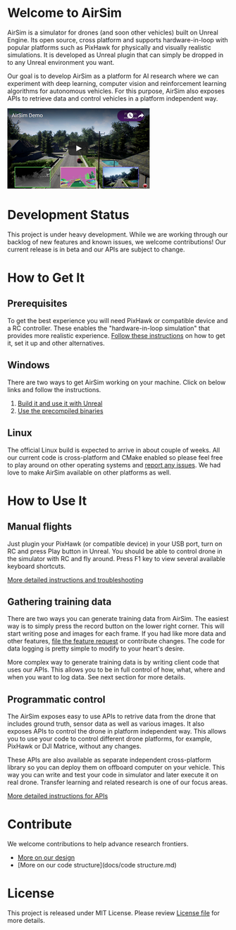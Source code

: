 # Welcome to AirSim

AirSim is a simulator for drones (and soon other vehicles) built on Unreal Engine. Its open source, cross platform and supports hardware-in-loop with popular platforms such as PixHawk for physically and visually realistic simulations. It is developed as Unreal plugin that can simply be dropped in to any Unreal environment you want. 

Our goal is to develop AirSim as a platform for AI research where we can experiment with deep learning, computer vision and reinforcement learning algorithms for autonomous vehicles. For this purpose, AirSim also exposes APIs to retrieve data and control vehicles in a platform independent way.

[![AirSim Demo Video](docs/images/demo_video.png)](https://youtu.be/GB-sBpXvM3s)

# Development Status

This project is under heavy development. While we are working through our backlog of new features and known issues, we welcome contributions! Our current release is in beta and our APIs are subject to change.

# How to Get It
## Prerequisites
To get the best experience you will need PixHawk or compatible device and a RC controller. These enables the "hardware-in-loop simulation" that provides more realistic experience. [Follow these instructions](docs/prereq.md) on how to get it, set it up and other alternatives.

## Windows
There are two ways to get AirSim working on your machine. Click on below links and follow the instructions.

1.  [Build it and use it with Unreal](docs/build.md)
2.  [Use the precompiled binaries](docs/use_precompiled.md)

## Linux
The official Linux build is expected to arrive in about couple of weeks. All our current code is cross-platform and CMake enabled so please feel free to play around on other operating systems and [report any issues](issues/). We had love to make AirSim available on other platforms as well.

# How to Use It

## Manual flights
Just plugin your PixHawk (or compatible device) in your USB port, turn on RC and press Play button in Unreal. You should be able to control drone in the simulator with RC and fly around. Press F1 key to view several available keyboard shortcuts.

[More detailed instructions and troubleshooting](docs/manual_flight.md)

## Gathering training data
There are two ways you can generate training data from AirSim. The easiest way is to simply press the record button on the lower right corner. This will start writing pose and images for each frame. If you had like more data and other features, [file the feature request](issues/) or contribute changes. The code for data logging is pretty simple to modify to your heart's desire.

More complex way to generate training data is by writing client code that uses our APIs. This allows you to be in full control of how, what, where and when you want to log data. See next section for more details.

## Programmatic control
The AirSim exposes easy to use APIs to retrive data from the drone that includes ground truth, sensor data as well as various images. It also exposes APIs to control the drone in platform independent way. This allows you to use your code to control different drone platforms, for example, PixHawk or DJI Matrice, without any changes. 

These APIs are also available as separate independent cross-platform library so you can deploy them on offboard computer on your vehicle. This way you can write and test your code in simulator and later execute it on real drone. Transfer learning and related research is one of our focus areas.

[More detailed instructions for APIs](docs/apis.md)

# Contribute
We welcome contributions to help advance research frontiers. 

- [More on our design](docs/design.md)
- [More on our code structure](docs/code structure.md)

# License
This project is released under MIT License. Please review [License file](LICENSE) for more details.